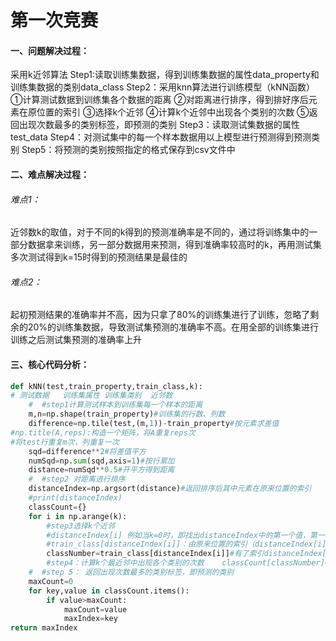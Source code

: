 # 第一次竞赛
#### 一、问题解决过程：
采用k近邻算法
Step1:读取训练集数据，得到训练集数据的属性data_property和训练集数据的类别data_class
Step2：采用knn算法进行训练模型（kNN函数）
       ①计算测试数据到训练集各个数据的距离
       ②对距离进行排序，得到排好序后元素在原位置的索引
       ③选择k个近邻
       ④计算k个近邻中出现各个类别的次数
       ⑤返回出现次数最多的类别标签，即预测的类别
Step3：读取测试集数据的属性test_data
Step4：对测试集中的每一个样本数据用以上模型进行预测得到预测类别
Step5：将预测的类别按照指定的格式保存到csv文件中
#### 二、难点解决过程：
###### 难点1：
近邻数k的取值，对于不同的k得到的预测准确率是不同的，通过将训练集中的一部分数据拿来训练，另一部分数据用来预测，得到准确率较高时的k，再用测试集多次测试得到k=15时得到的预测结果是最佳的
###### 难点2：
起初预测结果的准确率并不高，因为只拿了80%的训练集进行了训练，忽略了剩余的20%的训练集数据，导致测试集预测的准确率不高。在用全部的训练集进行训练之后测试集预测的准确率上升
#### 三、核心代码分析：
```python
def kNN(test,train_property,train_class,k):
# 测试数据   训练集属性 训练集类别  近邻数
    #  #step1计算测试样本到训练集每一个样本的距离
    m,n=np.shape(train_property)#训练集的行数、列数
    difference=np.tile(test,(m,1))-train_property#按元素求差值
#np.title(A,reps):构造一个矩阵，将A重复reps次
#将test行重复m次，列重复一次
    sqd=difference**2#将差值平方
    numSqd=np.sum(sqd,axis=1)#按行累加
    distance=numSqd**0.5#开平方得到距离
    #  #step2 对距离进行排序
    distanceIndex=np.argsort(distance)#返回排序后其中元素在原来位置的索引
    #print(distanceIndex)
    classCount={}
    for i in np.arange(k):
        #step3选择k个近邻
        #distanceIndex[i] 例如当k=0时，即找出distanceIndex中的第一个值，第一个值是排好序后最小的距离（在原来位置）的索引
        #train_class[distanceIndex[i]]：由原来位置的索引（distanceIndex[i]）就能得到对应的类别
        classNumber=train_class[distanceIndex[i]]#有了索引distanceIndex[i]就能找到相应位置的类别    
        #step4：计算k个最近邻中出现各个类别的次数    classCount[classNumber]=classCount.get(classNumber,0)+1
    #  #step 5： 返回出现次数最多的类别标签，即预测的类别
    maxCount=0
    for key,value in classCount.items():
        if value>maxCount:
            maxCount=value
            maxIndex=key
return maxIndex 
```
